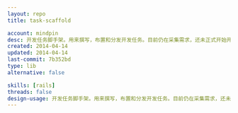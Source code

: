 ```yaml
---
layout: repo
title: task-scaffold

account: mindpin
desc: 开发任务脚手架。用来撰写，布置和分发开发任务。目前仍在采集需求，还未正式开始开发。
created: 2014-04-14
updated: 2014-04-14
last-commit: 7b352bd
type: lib
alternative: false

skills: [rails]
threads: false
design-usage: 开发任务脚手架。用来撰写，布置和分发开发任务。目前仍在采集需求，还未正式开始开发。
---
```

